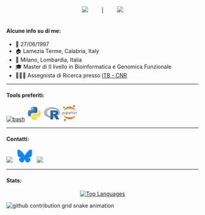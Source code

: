 <div align="center">
<div align="center">
<a title="English" href="./README.md"><kbd><img width="30px" src="https://flagicons.lipis.dev/flags/4x3/gb.svg"></kbd></a>
&nbsp; 
&nbsp; 
&nbsp;
&nbsp; 
|
&nbsp; 
&nbsp;
&nbsp;
&nbsp;
<a title="Italiano" href="./README.it.md"><kbd><img width="30px" src="https://flagicons.lipis.dev/flags/4x3/it.svg"></kbd></a> 
</div>
</div>
<br>

#### Alcune info su di me:

* 🎂 27/06/1997
* 🏠 Lamezia Terme, Calabria, Italy
* 📍 Milano, Lombardia, Italia
* 🎓 Master di II livello in Bioinformatica e Genomica Funzionale
* 👨🏻‍💻 Assegnista di Ricerca presso [ITB - CNR](https://www.itb.cnr.it/)

_______________________________________

#### Tools preferiti:

<p align="left"> 
  <a title="Bash" href="https://www.gnu.org/software/bash/" target="_blank" rel="noreferrer"><img src="https://github.com/odb/official-bash-logo/blob/master/assets/Logos/Icons/SVG/128x128.svg" alt="bash" width="42" height="42"/></a>
  <a title="Python" href="https://www.python.org" target="_blank" rel="noreferrer"><img src="https://raw.githubusercontent.com/devicons/devicon/master/icons/python/python-original.svg" alt="python" width="42" /></a> 
  <a title="R" href="https://www.r-project.org/" target="_blank" rel="noreferrer"><img src="https://github.com/devicons/devicon/blob/master/icons/r/r-original.svg" alt="R" width="42" /></a> 
  <a title="https://jupyter.org/" href="https://jupyter.org/" target="_blank" rel="noreferrer"><img src="https://github.com/devicons/devicon/blob/master/icons/jupyter/jupyter-original-wordmark.svg" alt="jupyter" width="42" height="42"/></a>  
</p>  

_______________________________________


#### Contatti:

<p align="left">
<a title="E-Mail" href="mailto:ugo.iannacchero@itb.cnr.it"><img width="38" src="https://www.svgrepo.com/show/313130/email.svg"></a>
&nbsp; 
<a title="Bluesky" href="https://bsky.app/profile/ugoiann.bsky.social"><img width="40" src="https://github.com/matomo-org/matomo-icons/blob/master/src/socials/bsky.app.svg"></a> 
&nbsp;                                                                                           
<a title="LinkedIn" href="https://www.linkedin.com/in/ugomariaiannacchero"><img width="36" src="https://github.com/matomo-org/matomo-icons/blob/master/src/socials/linkedin.com.png"></a>
&nbsp;                                                                                 
</p>

____________________________________________________________________________________________________________________________________________________________________________________

#### Stats:

<div align="center">

[![Top Languages](https://github-readme-stats.vercel.app/api/top-langs/?username=ugoiannacchero&hide_border=true&layout=compact&theme=material-palenight&size_weight=0.5&count_weight=0.5&hide=html,php)](https://github.com/ugoiannacchero/github-readme-stats)

</div>


<picture>
  <source media="(prefers-color-scheme: dark)" srcset="https://raw.githubusercontent.com/ugoiannacchero/ugoiannacchero/output/github-contribution-grid-snake-dark.svg">
  <source media="(prefers-color-scheme: light)" srcset="https://raw.githubusercontent.com/ugoiannacchero/ugoiannacchero/github-contribution-grid-snake.svg">
  <img alt="github contribution grid snake animation" src="https://raw.githubusercontent.com/ugoiannacchero/ugoiannacchero/output/github-contribution-grid-snake.svg">
</picture>

